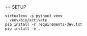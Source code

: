 
== SETUP

```
virtualenv -p python3 venv
. venv/bin/activate
pip install -r requirements-dev.txt
pip install -e .
```
